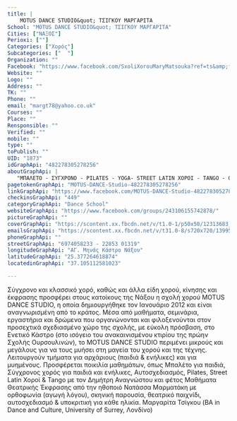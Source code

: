 ```yaml
---
title: |
    MOTUS DANCE STUDIO&quot; ΤΣΙΓΚΟΥ ΜΑΡΓΑΡΙΤΑ
School: "MOTUS DANCE STUDIO&quot; ΤΣΙΓΚΟΥ ΜΑΡΓΑΡΙΤΑ"
Cities: ["ΝΑΞΟΣ"]
Perioxi: [""]
Categories: ["Χορός"]
Subcategories: ["  "]
Organization: ""
Facebook: "https://www.facebook.com/SxoliXorouMaryMatsouka?ref=ts&amp;fref=ts"
Website: ""
Logo: ""
Address: ""
TK: ""
Phone: ""
email: "margt78@yahoo.co.uk"
Courses: ""
Place: ""
Rensponsible: ""
Verified: ""
mobile: ""
type: ""
toPublish: ""
UID: "1873"
idGraphApi: "482278305278256"
aboutGraphApi: | 
   "ΜΠΑΛΕΤΟ - ΣΥΓΧΡΟΝΟ - PILATES - YOGA- STREET LATIN ΧΟΡΟΙ - ΤΑNGO - ORIENTAL - STREET JAZZ &amp; HIP HOP - ΘΕΑΤΡΙΚΗ ΕΚΦΡΑΣΗ &amp; ΑΥΤΟΣΧΕΔΙΑΣΜΟΣ"
pagetokenGraphApi: "MOTUS-DANCE-Studio-482278305278256"
linkGraphApi: "https://www.facebook.com/MOTUS-DANCE-Studio-482278305278256/"
checkinsGraphApi: "449"
categoryGraphApi: "Dance School"
websiteGraphApi: "https://www.facebook.com/groups/243106155742878/"
pictureGraphApi: ""
coverGraphApi: "https://scontent.xx.fbcdn.net/v/t1.0-1/p50x50/12313683_482280391944714_3954778122819393997_n.png?oh=43f3a07126fa392c7ed87582b73af257&amp;oe=5B3473A3"
emailsGraphApi: "https://scontent.xx.fbcdn.net/v/t31.0-8/s720x720/13995471_593041820868570_9197030049163982410_o.jpg?oh=951f8598093eb73f3669a643c51fd9ff&amp;oe=5B4B0570"
phoneGraphApi: ""
streetGraphApi: "6974058233 - 22853 01319"
longitudeGraphApi: "ΑΓ. Μηνάς Κάστρο Νάξου"
latitudeGraphApi: "25.377264618874"
locatedinGraphApi: "37.105112581023"

---
```


Σύγχρονο και κλασσικό χορό, καθώς και άλλα είδη χορού, κίνησης και έκφρασης προσφέρει στους κατοίκους της Νάξου η σχολή χορού MOTUS DANCE STUDIO, η οποία δημιουργήθηκε τον Ιανουάριο 2012 και είναι αναγνωρισμένη από το κράτος. Μέσα από μαθήματα, σεμινάρια, εργαστήρια και δρώμενα που οργανώνονται και φιλοξενούνται στον προσεχτικά σχεδιασμένο χώρο της σχολής, με εύκολη πρόσβαση, στο Ενετικό Κάστρο (στο ισόγειο του ανακαινισμένου κτιρίου της πρώην Σχολής Ουρσουλινών), το MOTUS DANCE STUDIO περιμένει μικρούς και μεγάλους για να τους μυήσει στη μαγεία του χορού και της τέχνης. Λειτουργούν τμήματα για αρχάριους (παιδιά &amp; ενήλικες) και για μυημένους. Προσφέρεται ποικιλία μαθημάτων, όπως Μπαλέτο για παιδιά, Σύγχρονος χορός για παιδιά και ενήλικες, Αυτοσχεδιασμός, Pilates, Street Latin Χοροί &amp; Tango με τον Δημήτρη Αναγνώστου και φέτος Μαθήματα Θεατρικής Έκφρασης από την ηθοποιό Νατάσσα Μαρματάκη με ορθοφωνία (αγωγή λόγου), σκηνική παρουσία, θεατρικό παιχνίδι, αυτοσχεδιασμό &amp; υποκριτική για κάθε ηλικία. Μαργαρίτα Τσίγκου (BA in Dance and Culture, University of Surrey, Λονδίνο)

